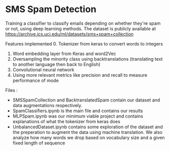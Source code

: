 # SMS Spam Detection
Training a classifier to classify emails depending on whether they're spam or not, using deep learning methods.
The dataset is publicly available at https://archive.ics.uci.edu/ml/datasets/sms+spam+collection

Features implemented
  0. Tokenizer from keras to convert words to integers
  1. Word embedding layer from Keras and word2Vec
  2. Oversampling the minority class using backtranslations (translating text to another language then back to English)
  3. Convolutional neural network
  4. Using more relevant metrics like precision and recall to measure performance of mode

Files :
- SMSSpamCollection and BacktranslatedSpam contain our dataset and data augmentations respectively.
- SpamClassifiers.ipynb is the main file and contains our results
- MLPSpam.ipynb was our minimum viable project and contains explanations of what the tokenizer from keras does
- UnbalancedDataset.ipynb contains some exploration of the dataset and the preperation to augment the data using machine translation. We also analyze how many words we drop based on vocabulary size and a given fixed length of sequence
